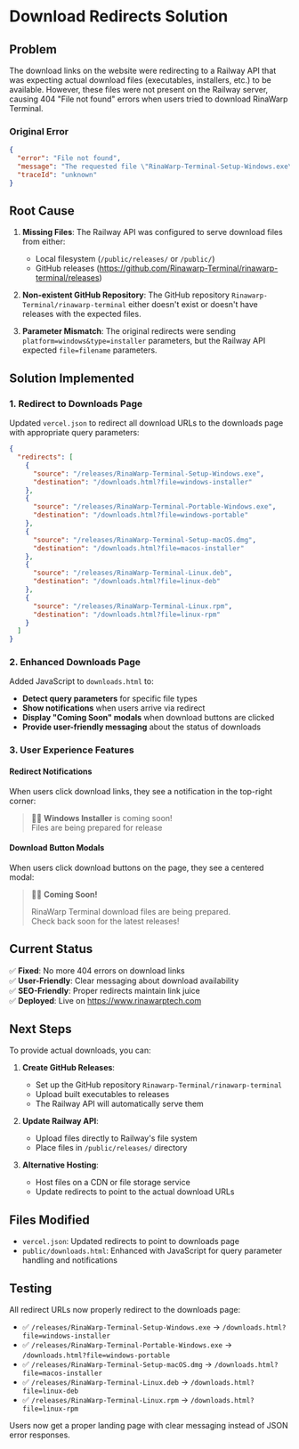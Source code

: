 # Download Redirects Solution

## Problem

The download links on the website were redirecting to a Railway API that was expecting actual download files (executables, installers, etc.) to be available. However, these files were not present on the Railway server, causing 404 "File not found" errors when users tried to download RinaWarp Terminal.

### Original Error
```json
{
  "error": "File not found",
  "message": "The requested file \"RinaWarp-Terminal-Setup-Windows.exe\" is not available for download.",
  "traceId": "unknown"
}
```

## Root Cause

1. **Missing Files**: The Railway API was configured to serve download files from either:
   - Local filesystem (`/public/releases/` or `/public/`)
   - GitHub releases (https://github.com/Rinawarp-Terminal/rinawarp-terminal/releases)

2. **Non-existent GitHub Repository**: The GitHub repository `Rinawarp-Terminal/rinawarp-terminal` either doesn't exist or doesn't have releases with the expected files.

3. **Parameter Mismatch**: The original redirects were sending `platform=windows&type=installer` parameters, but the Railway API expected `file=filename` parameters.

## Solution Implemented

### 1. Redirect to Downloads Page
Updated `vercel.json` to redirect all download URLs to the downloads page with appropriate query parameters:

```json
{
  "redirects": [
    {
      "source": "/releases/RinaWarp-Terminal-Setup-Windows.exe",
      "destination": "/downloads.html?file=windows-installer"
    },
    {
      "source": "/releases/RinaWarp-Terminal-Portable-Windows.exe",
      "destination": "/downloads.html?file=windows-portable"
    },
    {
      "source": "/releases/RinaWarp-Terminal-Setup-macOS.dmg",
      "destination": "/downloads.html?file=macos-installer"
    },
    {
      "source": "/releases/RinaWarp-Terminal-Linux.deb",
      "destination": "/downloads.html?file=linux-deb"
    },
    {
      "source": "/releases/RinaWarp-Terminal-Linux.rpm",
      "destination": "/downloads.html?file=linux-rpm"
    }
  ]
}
```

### 2. Enhanced Downloads Page
Added JavaScript to `downloads.html` to:

- **Detect query parameters** for specific file types
- **Show notifications** when users arrive via redirect
- **Display "Coming Soon" modals** when download buttons are clicked
- **Provide user-friendly messaging** about the status of downloads

### 3. User Experience Features

#### Redirect Notifications
When users click download links, they see a notification in the top-right corner:
> 🧜‍♀️ **Windows Installer** is coming soon!  
> Files are being prepared for release

#### Download Button Modals
When users click download buttons on the page, they see a centered modal:
> 🧜‍♀️ **Coming Soon!**  
> 
> RinaWarp Terminal download files are being prepared.  
> Check back soon for the latest releases!

## Current Status

✅ **Fixed**: No more 404 errors on download links  
✅ **User-Friendly**: Clear messaging about download availability  
✅ **SEO-Friendly**: Proper redirects maintain link juice  
✅ **Deployed**: Live on https://www.rinawarptech.com

## Next Steps

To provide actual downloads, you can:

1. **Create GitHub Releases**:
   - Set up the GitHub repository `Rinawarp-Terminal/rinawarp-terminal`
   - Upload built executables to releases
   - The Railway API will automatically serve them

2. **Update Railway API**:
   - Upload files directly to Railway's file system
   - Place files in `/public/releases/` directory

3. **Alternative Hosting**:
   - Host files on a CDN or file storage service
   - Update redirects to point to the actual download URLs

## Files Modified

- `vercel.json`: Updated redirects to point to downloads page
- `public/downloads.html`: Enhanced with JavaScript for query parameter handling and notifications

## Testing

All redirect URLs now properly redirect to the downloads page:
- ✅ `/releases/RinaWarp-Terminal-Setup-Windows.exe` → `/downloads.html?file=windows-installer`
- ✅ `/releases/RinaWarp-Terminal-Portable-Windows.exe` → `/downloads.html?file=windows-portable`
- ✅ `/releases/RinaWarp-Terminal-Setup-macOS.dmg` → `/downloads.html?file=macos-installer`
- ✅ `/releases/RinaWarp-Terminal-Linux.deb` → `/downloads.html?file=linux-deb`
- ✅ `/releases/RinaWarp-Terminal-Linux.rpm` → `/downloads.html?file=linux-rpm`

Users now get a proper landing page with clear messaging instead of JSON error responses.
